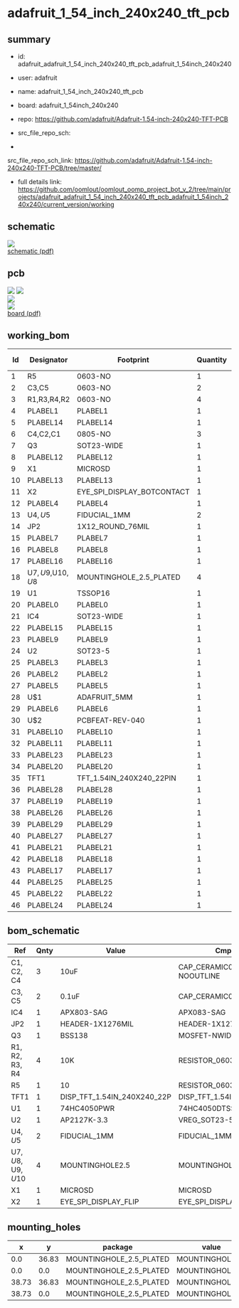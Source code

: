 # adafruit_1_54_inch_240x240_tft_pcb
 
## summary 
* id: adafruit_adafruit_1_54_inch_240x240_tft_pcb_adafruit_1_54inch_240x240
* user: adafruit
* name: adafruit_1_54_inch_240x240_tft_pcb
* board: adafruit_1_54inch_240x240
* repo: https://github.com/adafruit/Adafruit-1.54-inch-240x240-TFT-PCB



* src_file_repo_sch: 
*
 src_file_repo_sch_link: https://github.com/adafruit/Adafruit-1.54-inch-240x240-TFT-PCB/tree/master/
* full details link: https://github.com/oomlout/oomlout_oomp_project_bot_v_2/tree/main/projects/adafruit_adafruit_1_54_inch_240x240_tft_pcb_adafruit_1_54inch_240x240/current_version/working  

## schematic  
![](working_schematic_600.png)  
[schematic (pdf)](working_schematic.pdf)  

## pcb  
![](working_3d_600.png) 
![](working_3d_front_600.png)  
![](working_3d_back_600.png)  
![](working_600.png)  
[board (pdf)](working.pdf)  

## working_bom
| Id | Designator | Footprint | Quantity | Designation | Supplier and ref |  | None | 
| --- | --- | --- | --- | --- | --- | --- | --- | 
| 1 | R5 | 0603-NO | 1 | 10 |  |  | [''] | 
| 2 | C3,C5 | 0603-NO | 2 | 0.1uF |  |  | [''] | 
| 3 | R1,R3,R4,R2 | 0603-NO | 4 | 10K |  |  | [''] | 
| 4 | PLABEL1 | PLABEL1 | 1 |  |  |  | [''] | 
| 5 | PLABEL14 | PLABEL14 | 1 |  |  |  | [''] | 
| 6 | C4,C2,C1 | 0805-NO | 3 | 10uF |  |  | [''] | 
| 7 | Q3 | SOT23-WIDE | 1 | BSS138 |  |  | [''] | 
| 8 | PLABEL12 | PLABEL12 | 1 |  |  |  | [''] | 
| 9 | X1 | MICROSD | 1 | MICROSD |  |  | [''] | 
| 10 | PLABEL13 | PLABEL13 | 1 |  |  |  | [''] | 
| 11 | X2 | EYE_SPI_DISPLAY_BOTCONTACT | 1 | EYE_SPI_DISPLAY_FLIP |  |  | [''] | 
| 12 | PLABEL4 | PLABEL4 | 1 |  |  |  | [''] | 
| 13 | U$4,U$5 | FIDUCIAL_1MM | 2 | FIDUCIAL_1MM |  |  | [''] | 
| 14 | JP2 | 1X12_ROUND_76MIL | 1 |  |  |  | [''] | 
| 15 | PLABEL7 | PLABEL7 | 1 |  |  |  | [''] | 
| 16 | PLABEL8 | PLABEL8 | 1 |  |  |  | [''] | 
| 17 | PLABEL16 | PLABEL16 | 1 |  |  |  | [''] | 
| 18 | U$7,U$9,U$10,U$8 | MOUNTINGHOLE_2.5_PLATED | 4 | MOUNTINGHOLE2.5 |  |  | [''] | 
| 19 | U1 | TSSOP16 | 1 | 74HC4050PWR |  |  | [''] | 
| 20 | PLABEL0 | PLABEL0 | 1 |  |  |  | [''] | 
| 21 | IC4 | SOT23-WIDE | 1 | APX803-SAG |  |  | [''] | 
| 22 | PLABEL15 | PLABEL15 | 1 |  |  |  | [''] | 
| 23 | PLABEL9 | PLABEL9 | 1 |  |  |  | [''] | 
| 24 | U2 | SOT23-5 | 1 | AP2127K-3.3 |  |  | [''] | 
| 25 | PLABEL3 | PLABEL3 | 1 |  |  |  | [''] | 
| 26 | PLABEL2 | PLABEL2 | 1 |  |  |  | [''] | 
| 27 | PLABEL5 | PLABEL5 | 1 |  |  |  | [''] | 
| 28 | U$1 | ADAFRUIT_5MM | 1 |  |  |  | [''] | 
| 29 | PLABEL6 | PLABEL6 | 1 |  |  |  | [''] | 
| 30 | U$2 | PCBFEAT-REV-040 | 1 |  |  |  | [''] | 
| 31 | PLABEL10 | PLABEL10 | 1 |  |  |  | [''] | 
| 32 | PLABEL11 | PLABEL11 | 1 |  |  |  | [''] | 
| 33 | PLABEL23 | PLABEL23 | 1 |  |  |  | [''] | 
| 34 | PLABEL20 | PLABEL20 | 1 |  |  |  | [''] | 
| 35 | TFT1 | TFT_1.54IN_240X240_22PIN | 1 | DISP_TFT_1.54IN_240X240_22P |  |  | [''] | 
| 36 | PLABEL28 | PLABEL28 | 1 |  |  |  | [''] | 
| 37 | PLABEL19 | PLABEL19 | 1 |  |  |  | [''] | 
| 38 | PLABEL26 | PLABEL26 | 1 |  |  |  | [''] | 
| 39 | PLABEL29 | PLABEL29 | 1 |  |  |  | [''] | 
| 40 | PLABEL27 | PLABEL27 | 1 |  |  |  | [''] | 
| 41 | PLABEL21 | PLABEL21 | 1 |  |  |  | [''] | 
| 42 | PLABEL18 | PLABEL18 | 1 |  |  |  | [''] | 
| 43 | PLABEL17 | PLABEL17 | 1 |  |  |  | [''] | 
| 44 | PLABEL25 | PLABEL25 | 1 |  |  |  | [''] | 
| 45 | PLABEL22 | PLABEL22 | 1 |  |  |  | [''] | 
| 46 | PLABEL24 | PLABEL24 | 1 |  |  |  | [''] | 


## bom_schematic
| Ref | Qnty | Value | Cmp name | Footprint | Description | Vendor | DNP | 
| --- | --- | --- | --- | --- | --- | --- | --- | 
| C1, C2, C4 | 3 | 10uF | CAP_CERAMIC0805-NOOUTLINE | working:0805-NO |  |  |  | 
| C3, C5 | 2 | 0.1uF | CAP_CERAMIC0603_NO | working:0603-NO |  |  |  | 
| IC4 | 1 | APX803-SAG | APX083-SAG | working:SOT23-WIDE |  |  |  | 
| JP2 | 1 | HEADER-1X1276MIL | HEADER-1X1276MIL | working:1X12_ROUND_76MIL |  |  |  | 
| Q3 | 1 | BSS138 | MOSFET-NWIDE | working:SOT23-WIDE |  |  |  | 
| R1, R2, R3, R4 | 4 | 10K | RESISTOR_0603_NOOUT | working:0603-NO |  |  |  | 
| R5 | 1 | 10 | RESISTOR_0603_NOOUT | working:0603-NO |  |  |  | 
| TFT1 | 1 | DISP_TFT_1.54IN_240X240_22P | DISP_TFT_1.54IN_240X240_22P | working:TFT_1.54IN_240X240_22PIN |  |  |  | 
| U1 | 1 | 74HC4050PWR | 74HC4050DTSSOP | working:TSSOP16 |  |  |  | 
| U2 | 1 | AP2127K-3.3 | VREG_SOT23-5 | working:SOT23-5 |  |  |  | 
| U$4, U$5 | 2 | FIDUCIAL_1MM | FIDUCIAL_1MM | working:FIDUCIAL_1MM |  |  |  | 
| U$7, U$8, U$9, U$10 | 4 | MOUNTINGHOLE2.5 | MOUNTINGHOLE2.5 | working:MOUNTINGHOLE_2.5_PLATED |  |  |  | 
| X1 | 1 | MICROSD | MICROSD | working:MICROSD |  |  |  | 
| X2 | 1 | EYE_SPI_DISPLAY_FLIP | EYE_SPI_DISPLAY_FLIP | working:EYE_SPI_DISPLAY_BOTCONTACT |  |  |  | 


## mounting_holes
| x | y | package | value | ref | size | 
| --- | --- | --- | --- | --- | --- | 
| 0.0 | 36.83 | MOUNTINGHOLE_2.5_PLATED | MOUNTINGHOLE2.5 | U$7 | m3 | 
| 0.0 | 0.0 | MOUNTINGHOLE_2.5_PLATED | MOUNTINGHOLE2.5 | U$8 | m3 | 
| 38.73 | 36.83 | MOUNTINGHOLE_2.5_PLATED | MOUNTINGHOLE2.5 | U$9 | m3 | 
| 38.73 | 0.0 | MOUNTINGHOLE_2.5_PLATED | MOUNTINGHOLE2.5 | U$10 | m3 | 


